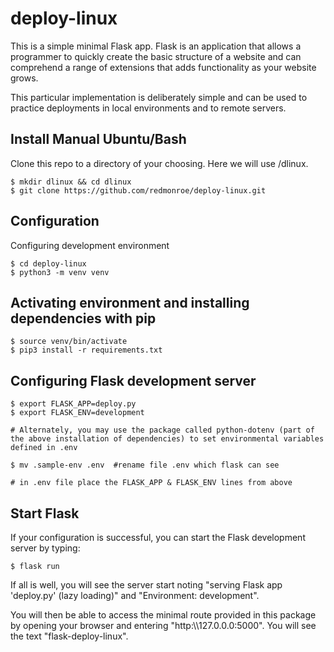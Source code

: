 # deploy-linux

This is a simple minimal Flask app. Flask is an application that allows a programmer to quickly create the basic structure of a website and can comprehend a range of extensions that adds functionality as your website grows.

This particular implementation is deliberately simple and can be used to practice deployments in local environments and to remote servers.

## Install Manual Ubuntu/Bash

Clone this repo to a directory of your choosing. Here we will use /dlinux.

```
$ mkdir dlinux && cd dlinux
$ git clone https://github.com/redmonroe/deploy-linux.git
```

## Configuration

Configuring development environment

```
$ cd deploy-linux
$ python3 -m venv venv
```

## Activating environment and installing dependencies with pip

```
$ source venv/bin/activate
$ pip3 install -r requirements.txt
```

## Configuring Flask development server

```
$ export FLASK_APP=deploy.py
$ export FLASK_ENV=development

# Alternately, you may use the package called python-dotenv (part of the above installation of dependencies) to set environmental variables defined in .env

$ mv .sample-env .env  #rename file .env which flask can see

# in .env file place the FLASK_APP & FLASK_ENV lines from above
```

## Start Flask

If your configuration is successful, you can start the Flask development server by typing:

```
$ flask run
```

If all is well, you will see the server start noting "serving Flask app 'deploy.py' (lazy loading)" and "Environment: development".

You will then be able to access the minimal route provided in this package by opening your browser and entering "http:\\\127.0.0.0:5000". You will see the text "flask-deploy-linux".
